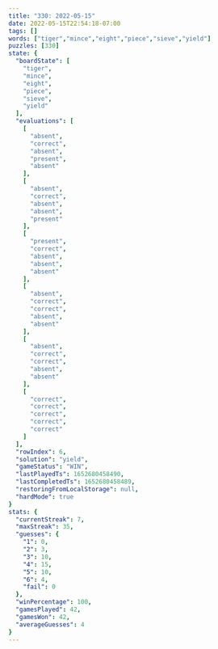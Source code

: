 ```yaml
---
title: "330: 2022-05-15"
date: 2022-05-15T22:54:18-07:00
tags: []
words: ["tiger","mince","eight","piece","sieve","yield"]
puzzles: [330]
state: {
  "boardState": [
    "tiger",
    "mince",
    "eight",
    "piece",
    "sieve",
    "yield"
  ],
  "evaluations": [
    [
      "absent",
      "correct",
      "absent",
      "present",
      "absent"
    ],
    [
      "absent",
      "correct",
      "absent",
      "absent",
      "present"
    ],
    [
      "present",
      "correct",
      "absent",
      "absent",
      "absent"
    ],
    [
      "absent",
      "correct",
      "correct",
      "absent",
      "absent"
    ],
    [
      "absent",
      "correct",
      "correct",
      "absent",
      "absent"
    ],
    [
      "correct",
      "correct",
      "correct",
      "correct",
      "correct"
    ]
  ],
  "rowIndex": 6,
  "solution": "yield",
  "gameStatus": "WIN",
  "lastPlayedTs": 1652680458490,
  "lastCompletedTs": 1652680458489,
  "restoringFromLocalStorage": null,
  "hardMode": true
}
stats: {
  "currentStreak": 7,
  "maxStreak": 35,
  "guesses": {
    "1": 0,
    "2": 3,
    "3": 10,
    "4": 15,
    "5": 10,
    "6": 4,
    "fail": 0
  },
  "winPercentage": 100,
  "gamesPlayed": 42,
  "gamesWon": 42,
  "averageGuesses": 4
}
---
```


<!-- more -->
